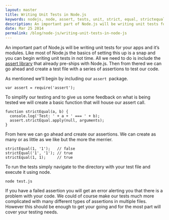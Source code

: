 ```yaml
---
layout: master
title: Writing Unit Tests in Node.js
keywords: nodejs, node, assert, tests, unit, strict, equal, strictequal, node.js, deepequal
description: An important part of Node.js will be writing unit tests for your apps and it’s modules. Like most of Node.js the basics of setting this up is a snap and you can begin writing unit tests in not time.
date: Mar 25 2014
permalink: /blog/node-js/writing-unit-tests-in-node-js
---
```


An important part of Node.js will be writing unit tests for your apps and it’s modules. Like most of Node.js the basics of setting this up is a snap and you can begin writing unit tests in not time. All we need to do is include the [assert library](http://nodejs.org/api/assert.html) that already pre-ships with Node.js. Then from thered we can go ahead and create a test file with a series of assertions to test our code.

As mentioned we’ll begin by including our `assert `package.

~~~
var assert = require('assert');
~~~

To simplify our testing and to give us some feedback on what is being tested we will create a basic function that will house our assert call.

~~~
function strictEqual(a, b) {
  console.log('Test: ' + a + ' === ' + b);
  assert.strictEqual.apply(null, arguments);
}
~~~

From here we can go ahead and create our assertions. We can create as many or as little as we like but the more the merrier.

~~~
strictEqual(1, '1');   // false
strictEqual('1', '1'); // true
strictEqual(1, 1);     // true
~~~

To run the tests simply navigate to the directory with your test file and execute it using node.

~~~
node test.js
~~~

If you have a failed assertion you will get an error alerting you that there is a problem with your code. We could of course make our tests much more complicated with many different types of assertions in multiple files. However this should be enough to get your going and for the most part will cover your testing needs.